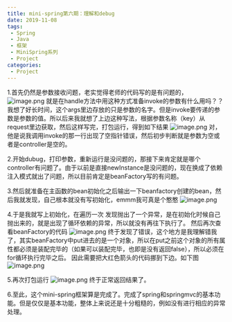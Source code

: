 ```yaml
---
title: mini-spring第六期：理解和debug
date: 2019-11-08
tags:
 - Spring
 - Java
 - 框架
 - MiniSpring系列
 - Project
categories:
 - Project
---
```


1.首先仍然是参数接收问题，老实觉得老师的代码写的是有问题的，
![image.png](https://img.hacpai.com/file/2019/11/image-a34e8894.png)
就是在handle方法中用这种方式准备invoke的参数有什么用吗？？我想了好长时间，这个args里边存放的只是参数的名字。但是invoke要传递的参数是参数的值。所以后来我就想了上边这种写法，根据参数名称（key）从request里边获取，然后这样写完，打包运行，得到如下结果
![image.png](https://img.hacpai.com/file/2019/11/image-68634ee4.png)
对，他是说我调用invoke的那一行出现了空指针错误，然后初步判断就是参数为空或者是controller是空的。

2.开始dubug，打印参数，重新运行是没问题的，那接下来肯定就是哪个controller有问题了。由于以前是直接newInstance是没问题的，现在换成了依赖注入模式就出了问题，所以目前肯定是beanFactory写的有问题。

3.然后就准备在主函数的bean初始化之后输出一下beanfactory创建的bean，然后我就发现，自己根本就没有写初始化，emmm我可真是个憨憨
![image.png](https://img.hacpai.com/file/2019/11/image-e3a8f488.png)

4.于是我就写上初始化，在遍历一次
发现抛出了一个异常，是在初始化时候自己抛出来的，就是出现了循环依赖的异常，所以就没有再往下执行了。
然后再次查看beanFactory的代码
![image.png](https://img.hacpai.com/file/2019/11/image-3e446a5d.png)
终于发现了错误，这个地方是我理解错我了，其实beanFactory中put进去的是一个对象，所以在put之前这个对象的所有属性都必须是装配完毕的（如果可以装配完毕，也即是没有返回false），所以必须在for循环执行完毕之后。
因此需要把大红色箭头的代码挪到下边。如下图
![image.png](https://img.hacpai.com/file/2019/11/image-5d3f5711.png)

5.再次打包运行
![image.png](https://img.hacpai.com/file/2019/11/image-b17921ed.png)
终于正常返回结果了。

6.至此，这个mini-spring框架算是完成了。完成了spring和springmvc的基本功能。但是仅仅是基本功能，整体上来说还是十分粗糙的，例如没有进行相应的异常处理。




